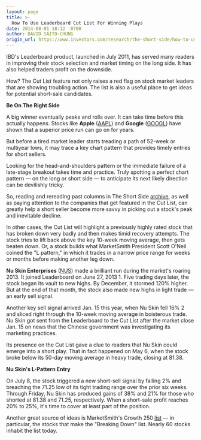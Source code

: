 ```yaml
---
layout: page
title: >-
  How To Use Leaderboard Cut List For Winning Plays
date: 2014-08-01 18:12 -0700
author: DAVID SAITO-CHUNG
origin_url: https://www.investors.com/research/the-short-side/how-to-use-leaderboard-cut-list-for-winning-plays
---
```





IBD's Leaderboard product, launched in July 2011, has served many readers in improving their stock selection and market timing on the long side. It has also helped traders profit on the downside.


How? The Cut List feature not only raises a red flag on stock market leaders that are showing troubling action. The list is also a useful place to get ideas for potential short-sale candidates.


**Be On The Right Side**


A big winner eventually peaks and rolls over. It can take time before this actually happens. Stocks like **Apple** ([AAPL](https://research.investors.com/quote.aspx?symbol=AAPL)) and **Google** ([GOOGL](https://research.investors.com/quote.aspx?symbol=GOOGL)) have shown that a superior price run can go on for years.


But before a tired market leader starts treading a path of 52-week or multiyear lows, it may trace a key chart pattern that provides timely entries for short sellers.


Looking for the head-and-shoulders pattern or the immediate failure of a late-stage breakout takes time and practice. Truly spotting a perfect chart pattern — on the long or short side — to anticipate its next likely direction can be devilishly tricky.


So, reading and rereading past columns in The Short Side [archive](http://news.investors.com/investing/the-short-side.htm), as well as paying attention to the companies that get featured in the Cut List, can greatly help a short seller become more savvy in picking out a stock's peak and inevitable decline.


In other cases, the Cut List will highlight a previously highly rated stock that has broken down very badly and then makes timid recovery attempts. The stock tries to lift back above the key 10-week moving average, then gets beaten down. Or, a stock builds what MarketSmith President Scott O'Neil coined the "L pattern," in which it trades in a narrow price range for weeks or months before making another leg down.


**Nu Skin Enterprises** ([NUS](https://research.investors.com/quote.aspx?symbol=NUS)) made a brilliant run during the market's roaring 2013. It joined Leaderboard on June 27, 2013 1. Five trading days later, the stock began its vault to new highs. By December, it stormed 120% higher. But at the end of that month, the stock also made new highs in light trade — an early sell signal.


Another key sell signal arrived Jan. 15 this year, when Nu Skin fell 16% 2 and sliced right through the 10-week moving average in boisterous trade. Nu Skin got sent from the Leaderboard to the Cut List after the market close Jan. 15 on news that the Chinese government was investigating its marketing practices.


Its presence on the Cut List gave a clue to readers that Nu Skin could emerge into a short play. That in fact happened on May 6, when the stock broke below its 50-day moving average in heavy trade, closing at 81.38.


**Nu Skin's L-Pattern Entry**


On July 8, the stock triggered a new short-sell signal by falling 2% and breaching the 71.25 low of its tight trading range over the prior six weeks. Through Friday, Nu Skin has produced gains of 38% and 21% for those who shorted at 81.38 and 71.25, respectively. When a short-sale profit reaches 20% to 25%, it's time to cover at least part of the position.


Another great source of ideas is MarketSmith's Growth 250 [list](http://www.marketsmith.com/) — in particular, the stocks that make the "Breaking Down" list. Nearly 60 stocks inhabit the list today.




